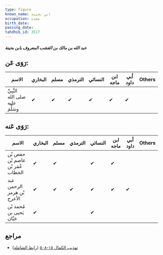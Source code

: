 ```yaml
---
type: figure
known_name: ابن بحينة
occupation: محدث
birth_date:
passing_date:
tahdhib_id: 3517
---
```

##### عبد الله بن مالك بن القشب المعروف بابن بحينة

## رَوَى عَن:
| الاسم                             | البخاري | مسلم | الترمذي | النسائي | ابن ماجه | أبي داود | Others |
| --------------------------------- | ------- | ---- | ------- | ------- | -------- | -------- | ------ |
| النَّبِيِّ صلى الله عليه وسَلَّمَ | ✔       | ✔    | ✔       | ✔       | ✔        | ✔        |        |
## رَوَى عَنه:
| الاسم                             | البخاري | مسلم | الترمذي | النسائي | ابن ماجه | أبي داود | Others |
| --------------------------------- | ------- | ---- | ------- | ------- | -------- | -------- | ------ |
| حفص بْن عاصم بْن عُمَر بْن الخطاب | ✔       | ✔    |         | ✔       | ✔        |          |        |
| عبد الرحمن بْن هرمز الأعرج        | ✔       | ✔    | ✔       | ✔       | ✔        | ✔        |        |
| مُحمد بْن يَحيى بن حَبَّان        | ✔       |      |         | ✔       |          |          |        |
## مراجع
- [تهذيب الكمال ١٥-٥٠٨](obsidian://open?vault=Tahdhib-al-Kamal&file=Figures/٣٥١٧-عبد%20الله%20بن%20مالك%20بن%20القشب%20المعروف%20بابن%20بحينة) ([رابط الشاملة](https://shamela.ws/book/3722/7992))